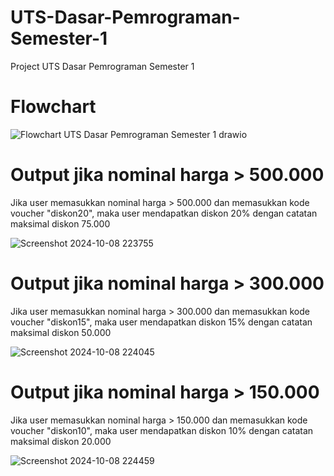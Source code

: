 # UTS-Dasar-Pemrograman-Semester-1
Project UTS Dasar Pemrograman Semester 1
# Flowchart
![Flowchart UTS Dasar Pemrograman Semester 1 drawio](https://github.com/user-attachments/assets/b4b055f6-3e2d-4530-b13f-25e1f23ac310)
# Output jika nominal harga > 500.000
Jika user memasukkan nominal harga > 500.000 dan memasukkan kode voucher "diskon20", maka user mendapatkan diskon 20% dengan catatan maksimal diskon 75.000

![Screenshot 2024-10-08 223755](https://github.com/user-attachments/assets/5020bfd9-d3d6-4c93-b462-175e6376f5e3)

# Output jika nominal harga > 300.000
Jika user memasukkan nominal harga > 300.000 dan memasukkan kode voucher "diskon15", maka user mendapatkan diskon 15% dengan catatan maksimal diskon 50.000

![Screenshot 2024-10-08 224045](https://github.com/user-attachments/assets/ba9fa498-69b3-486c-a3ea-c7f15196b234)

# Output jika nominal harga > 150.000
Jika user memasukkan nominal harga > 150.000 dan memasukkan kode voucher "diskon10", maka user mendapatkan diskon 10% dengan catatan maksimal diskon 20.000

![Screenshot 2024-10-08 224459](https://github.com/user-attachments/assets/ecdd96bb-b5cd-4959-b9b7-bcd252aac39b)
